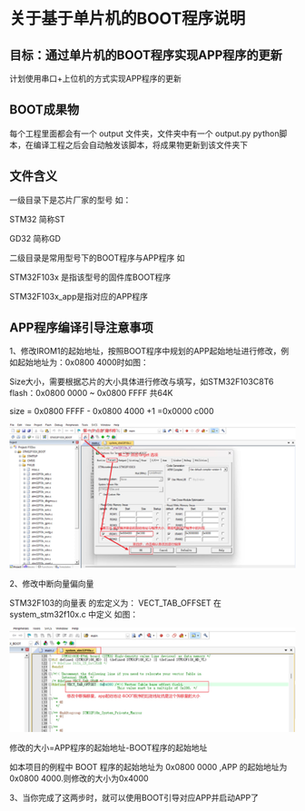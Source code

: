 # 关于基于单片机的BOOT程序说明

## 目标：通过单片机的BOOT程序实现APP程序的更新

计划使用串口+上位机的方式实现APP程序的更新

## BOOT成果物

每个工程里面都会有一个 output 文件夹，文件夹中有一个 output.py python脚本，在编译工程之后会自动触发该脚本，将成果物更新到该文件夹下

## 文件含义

一级目录下是芯片厂家的型号 如：

STM32 简称ST  

GD32 简称GD

二级目录是常用型号下的BOOT程序与APP程序 如 

STM32F103x 是指该型号的固件库BOOT程序 

STM32F103x_app是指对应的APP程序

## APP程序编译引导注意事项

1、修改IROM1的起始地址，按照BOOT程序中规划的APP起始地址进行修改，例如起始地址为：0x0800 4000时如图：

Size大小，需要根据芯片的大小具体进行修改与填写，如STM32F103C8T6 flash：0x0800 0000 ~ 0x0800 FFFF 共64K

size = 0x0800 FFFF - 0x0800 4000 +1 =0x0000 c000



![](doc/figures/boot%E7%A8%8B%E5%BA%8FAPP%E5%BC%95%E5%AF%BC%E7%BC%96%E8%AF%91.jpg)

2、修改中断向量偏向量

STM32F103的向量表 的宏定义为： VECT_TAB_OFFSET 在 system_stm32f10x.c 中定义 如图：

![](doc/figures/APP%E4%BF%AE%E6%94%B9%E4%B8%AD%E6%96%AD%E5%81%8F%E7%A7%BB%E9%87%8F.jpg)

修改的大小=APP程序的起始地址-BOOT程序的起始地址

如本项目的例程中 BOOT 程序的起始地址为 0x0800 0000 ,APP 的起始地址为 0x0800 4000.则修改的大小为0x4000

3、当你完成了这两步时，就可以使用BOOT引导对应APP并启动APP了

